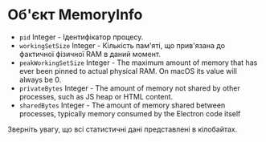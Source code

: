 # Об'єкт MemoryInfo

* `pid` Integer - Ідентифікатор процесу.
* `workingSetSize` Integer - Кількість пам'яті, що прив'язана до фактичної фізичної RAM в даний момент.
* `peakWorkingSetSize` Integer - The maximum amount of memory that has ever been pinned to actual physical RAM. On macOS its value will always be 0.
* `privateBytes` Integer - The amount of memory not shared by other processes, such as JS heap or HTML content.
* `sharedBytes` Integer - The amount of memory shared between processes, typically memory consumed by the Electron code itself

Зверніть увагу, що всі статистичні дані представлені в кілобайтах.
